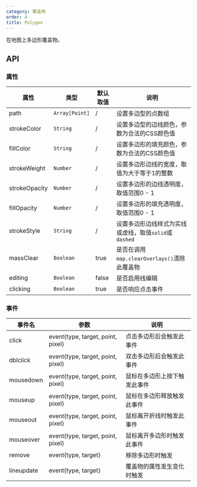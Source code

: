 ```yaml
---
category: 覆盖物
order: 4
title: Polygon
---
```


在地图上多边形覆盖物。

## API

### 属性

| 属性  | 类型 | 默认取值 | 说明 |
|-------|-----|------|-----|
| path | `Array[Point]`  | / | 设置多边型的点数组 |
| strokeColor | `String`  | / | 设置多边型的边线颜色，参数为合法的CSS颜色值 |
| fillColor | `String`  | / | 设置多边形的填充颜色，参数为合法的CSS颜色值 |
| strokeWeight | `Number`  | / | 设置多边形边线的宽度，取值为大于等于1的整数 |
| strokeOpacity | `Number`  | / | 设置多边形的边线透明度，取值范围0 - 1 |
| fillOpacity | `Number`  | / | 设置多边形的填充透明度，取值范围0 - 1 |
| strokeStyle | `String`  | / | 设置多边形边线样式为实线或虚线，取值`solid`或`dashed` |
| massClear | `Boolean`  | true | 是否在调用`map.clearOverlays()`清除此覆盖物 |
| editing | `Boolean`  | false | 是否启用线编辑 |
| clicking | `Boolean`  | true | 是否响应点击事件 |

### 事件

| 事件名 | 参数 | 说明 |
|-------|-----|-----|
| click | event{type, target, point, pixel} | 点击多边形后会触发此事件 |
| dblclick | event{type, target, point, pixel} | 双击多边形后会触发此事件 |
| mousedown | event{type, target, point, pixel} | 鼠标在多边形上按下触发此事件 |
| mouseup | event{type, target, point, pixel} | 鼠标在多边形释放触发此事件 |
| mouseout | event{type, target, point, pixel} | 鼠标离开折线时触发此事件 |
| mouseover | event{type, target, point, pixel} | 鼠标离开多边形时触发此事件 |
| remove | event{type, target} | 移除多边形时触发 |
| lineupdate | event{type, target} | 覆盖物的属性发生变化时触发 |
